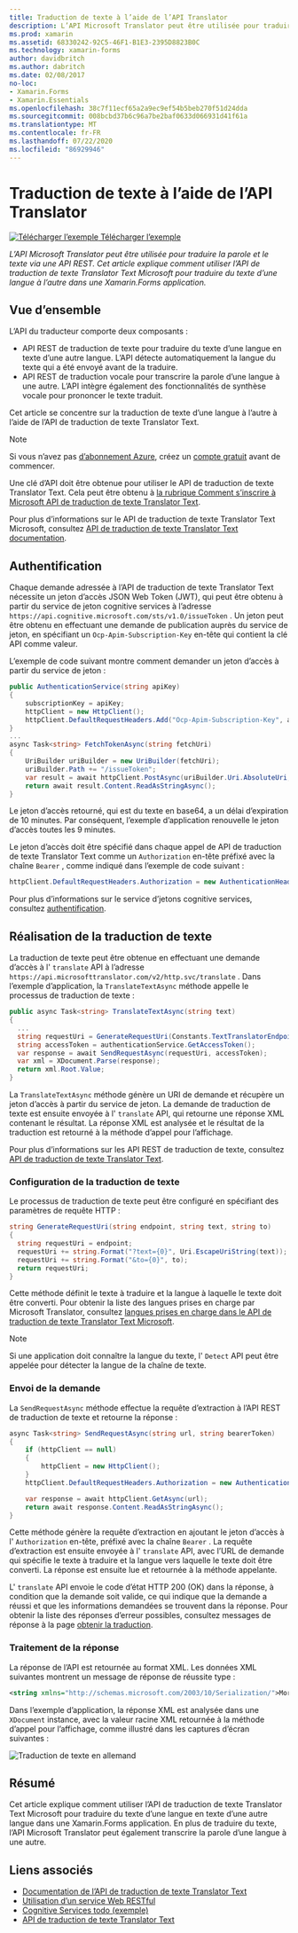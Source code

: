 ```yaml
---
title: Traduction de texte à l’aide de l’API Translator
description: L’API Microsoft Translator peut être utilisée pour traduire la parole et le texte via une API REST. Cet article explique comment utiliser l’API de traduction de texte Translator Text Microsoft pour traduire du texte d’une langue à l’autre dans une Xamarin.Forms application.
ms.prod: xamarin
ms.assetid: 68330242-92C5-46F1-B1E3-2395D8823B0C
ms.technology: xamarin-forms
author: davidbritch
ms.author: dabritch
ms.date: 02/08/2017
no-loc:
- Xamarin.Forms
- Xamarin.Essentials
ms.openlocfilehash: 38c7f11ecf65a2a9ec9ef54b5beb270f51d24dda
ms.sourcegitcommit: 008bcbd37b6c96a7be2baf0633d066931d41f61a
ms.translationtype: MT
ms.contentlocale: fr-FR
ms.lasthandoff: 07/22/2020
ms.locfileid: "86929946"
---
```

# <a name="text-translation-using-the-translator-api"></a>Traduction de texte à l’aide de l’API Translator

[![Télécharger l’exemple](~/media/shared/download.png) Télécharger l’exemple](https://docs.microsoft.com/samples/xamarin/xamarin-forms-samples/webservices-todocognitiveservices)

_L’API Microsoft Translator peut être utilisée pour traduire la parole et le texte via une API REST. Cet article explique comment utiliser l’API de traduction de texte Translator Text Microsoft pour traduire du texte d’une langue à l’autre dans une Xamarin.Forms application._

## <a name="overview"></a>Vue d’ensemble

L’API du traducteur comporte deux composants :

- API REST de traduction de texte pour traduire du texte d’une langue en texte d’une autre langue. L’API détecte automatiquement la langue du texte qui a été envoyé avant de la traduire.
- API REST de traduction vocale pour transcrire la parole d’une langue à une autre. L’API intègre également des fonctionnalités de synthèse vocale pour prononcer le texte traduit.

Cet article se concentre sur la traduction de texte d’une langue à l’autre à l’aide de l’API de traduction de texte Translator Text.

> [!NOTE]
> Si vous n’avez pas [d’abonnement Azure](/azure/guides/developer/azure-developer-guide#understanding-accounts-subscriptions-and-billing), créez un [compte gratuit](https://aka.ms/azfree-docs-mobileapps) avant de commencer.

Une clé d’API doit être obtenue pour utiliser le API de traduction de texte Translator Text. Cela peut être obtenu à [la rubrique Comment s’inscrire à Microsoft API de traduction de texte Translator Text](/azure/cognitive-services/translator/translator-text-how-to-signup/).

Pour plus d’informations sur le API de traduction de texte Translator Text Microsoft, consultez [API de traduction de texte Translator Text documentation](/azure/cognitive-services/translator/).

## <a name="authentication"></a>Authentification

Chaque demande adressée à l’API de traduction de texte Translator Text nécessite un jeton d’accès JSON Web Token (JWT), qui peut être obtenu à partir du service de jeton cognitive services à l’adresse `https://api.cognitive.microsoft.com/sts/v1.0/issueToken` . Un jeton peut être obtenu en effectuant une demande de publication auprès du service de jeton, en spécifiant un `Ocp-Apim-Subscription-Key` en-tête qui contient la clé API comme valeur.

L’exemple de code suivant montre comment demander un jeton d’accès à partir du service de jeton :

```csharp
public AuthenticationService(string apiKey)
{
    subscriptionKey = apiKey;
    httpClient = new HttpClient();
    httpClient.DefaultRequestHeaders.Add("Ocp-Apim-Subscription-Key", apiKey);
}
...
async Task<string> FetchTokenAsync(string fetchUri)
{
    UriBuilder uriBuilder = new UriBuilder(fetchUri);
    uriBuilder.Path += "/issueToken";
    var result = await httpClient.PostAsync(uriBuilder.Uri.AbsoluteUri, null);
    return await result.Content.ReadAsStringAsync();
}
```

Le jeton d’accès retourné, qui est du texte en base64, a un délai d’expiration de 10 minutes. Par conséquent, l’exemple d’application renouvelle le jeton d’accès toutes les 9 minutes.

Le jeton d’accès doit être spécifié dans chaque appel de API de traduction de texte Translator Text comme un `Authorization` en-tête préfixé avec la chaîne `Bearer` , comme indiqué dans l’exemple de code suivant :

```csharp
httpClient.DefaultRequestHeaders.Authorization = new AuthenticationHeaderValue("Bearer", bearerToken);
```

Pour plus d’informations sur le service d’jetons cognitive services, consultez [authentification](/azure/cognitive-services/translator/reference/v3-0-reference#authentication).

## <a name="performing-text-translation"></a>Réalisation de la traduction de texte

La traduction de texte peut être obtenue en effectuant une demande d’accès à l' `translate` API à l’adresse `https://api.microsofttranslator.com/v2/http.svc/translate` . Dans l’exemple d’application, la `TranslateTextAsync` méthode appelle le processus de traduction de texte :

```csharp
public async Task<string> TranslateTextAsync(string text)
{
  ...
  string requestUri = GenerateRequestUri(Constants.TextTranslatorEndpoint, text, "en", "de");
  string accessToken = authenticationService.GetAccessToken();
  var response = await SendRequestAsync(requestUri, accessToken);
  var xml = XDocument.Parse(response);
  return xml.Root.Value;
}
```

La `TranslateTextAsync` méthode génère un URI de demande et récupère un jeton d’accès à partir du service de jeton. La demande de traduction de texte est ensuite envoyée à l' `translate` API, qui retourne une réponse XML contenant le résultat. La réponse XML est analysée et le résultat de la traduction est retourné à la méthode d’appel pour l’affichage.

Pour plus d’informations sur les API REST de traduction de texte, consultez [API de traduction de texte Translator Text](/azure/cognitive-services/translator/reference/v3-0-reference).

### <a name="configuring-text-translation"></a>Configuration de la traduction de texte

Le processus de traduction de texte peut être configuré en spécifiant des paramètres de requête HTTP :

```csharp
string GenerateRequestUri(string endpoint, string text, string to)
{
  string requestUri = endpoint;
  requestUri += string.Format("?text={0}", Uri.EscapeUriString(text));
  requestUri += string.Format("&to={0}", to);
  return requestUri;
}
```

Cette méthode définit le texte à traduire et la langue à laquelle le texte doit être converti. Pour obtenir la liste des langues prises en charge par Microsoft Translator, consultez [langues prises en charge dans le API de traduction de texte Translator Text Microsoft](/azure/cognitive-services/translator/languages/).

> [!NOTE]
> Si une application doit connaître la langue du texte, l' `Detect` API peut être appelée pour détecter la langue de la chaîne de texte.

### <a name="sending-the-request"></a>Envoi de la demande

La `SendRequestAsync` méthode effectue la requête d’extraction à l’API REST de traduction de texte et retourne la réponse :

```csharp
async Task<string> SendRequestAsync(string url, string bearerToken)
{
    if (httpClient == null)
    {
        httpClient = new HttpClient();
    }
    httpClient.DefaultRequestHeaders.Authorization = new AuthenticationHeaderValue("Bearer", bearerToken);

    var response = await httpClient.GetAsync(url);
    return await response.Content.ReadAsStringAsync();
}
```

Cette méthode génère la requête d’extraction en ajoutant le jeton d’accès à l' `Authorization` en-tête, préfixé avec la chaîne `Bearer` . La requête d’extraction est ensuite envoyée à l' `translate` API, avec l’URL de demande qui spécifie le texte à traduire et la langue vers laquelle le texte doit être converti. La réponse est ensuite lue et retournée à la méthode appelante.

L' `translate` API envoie le code d’état HTTP 200 (OK) dans la réponse, à condition que la demande soit valide, ce qui indique que la demande a réussi et que les informations demandées se trouvent dans la réponse. Pour obtenir la liste des réponses d’erreur possibles, consultez messages de réponse à la page [obtenir la traduction](/azure/cognitive-services/translator/reference/v3-0-translate).

### <a name="processing-the-response"></a>Traitement de la réponse

La réponse de l’API est retournée au format XML. Les données XML suivantes montrent un message de réponse de réussite type :

```xml
<string xmlns="http://schemas.microsoft.com/2003/10/Serialization/">Morgen kaufen gehen ein</string>
```

Dans l’exemple d’application, la réponse XML est analysée dans une `XDocument` instance, avec la valeur racine XML retournée à la méthode d’appel pour l’affichage, comme illustré dans les captures d’écran suivantes :

![Traduction de texte en allemand](text-translation-images/text-translation.png)

## <a name="summary"></a>Résumé

Cet article explique comment utiliser l’API de traduction de texte Translator Text Microsoft pour traduire du texte d’une langue en texte d’une autre langue dans une Xamarin.Forms application. En plus de traduire du texte, l’API Microsoft Translator peut également transcrire la parole d’une langue à une autre.

## <a name="related-links"></a>Liens associés

- [Documentation de l’API de traduction de texte Translator Text](/azure/cognitive-services/translator/)
- [Utilisation d’un service Web RESTful](~/xamarin-forms/data-cloud/web-services/rest.md)
- [Cognitive Services todo (exemple)](https://docs.microsoft.com/samples/xamarin/xamarin-forms-samples/webservices-todocognitiveservices)
- [API de traduction de texte Translator Text](/azure/cognitive-services/translator/reference/v3-0-reference)
